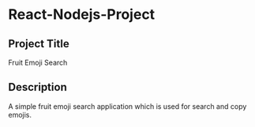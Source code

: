 # React-Nodejs-Project

## Project Title

Fruit Emoji Search

## Description

A simple fruit emoji search application which is used for search and copy emojis.

